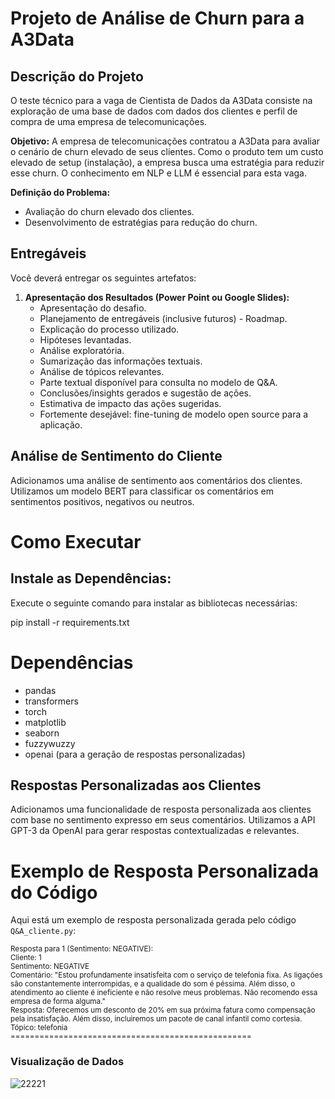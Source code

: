 # Projeto de Análise de Churn para a A3Data

## Descrição do Projeto

O teste técnico para a vaga de Cientista de Dados da A3Data consiste na exploração de uma base de dados com dados dos clientes e perfil de compra de uma empresa de telecomunicações.

**Objetivo:**
A empresa de telecomunicações contratou a A3Data para avaliar o cenário de churn elevado de seus clientes. Como o produto tem um custo elevado de setup (instalação), a empresa busca uma estratégia para reduzir esse churn. O conhecimento em NLP e LLM é essencial para esta vaga.

**Definição do Problema:**
- Avaliação do churn elevado dos clientes.
- Desenvolvimento de estratégias para redução do churn.

## Entregáveis

Você deverá entregar os seguintes artefatos:

1. **Apresentação dos Resultados (Power Point ou Google Slides):**
   - Apresentação do desafio.
   - Planejamento de entregáveis (inclusive futuros) - Roadmap.
   - Explicação do processo utilizado.
   - Hipóteses levantadas.
   - Análise exploratória.
   - Sumarização das informações textuais.
   - Análise de tópicos relevantes.
   - Parte textual disponível para consulta no modelo de Q&A.
   - Conclusões/insights gerados e sugestão de ações.
   - Estimativa de impacto das ações sugeridas.
   - Fortemente desejável: fine-tuning de modelo open source para a aplicação.

## Análise de Sentimento do Cliente

Adicionamos uma análise de sentimento aos comentários dos clientes. Utilizamos um modelo BERT para classificar os comentários em sentimentos positivos, negativos ou neutros.

# Como Executar

## Instale as Dependências:

Execute o seguinte comando para instalar as bibliotecas necessárias:

pip install -r requirements.txt

# Dependências

- pandas
- transformers
- torch
- matplotlib
- seaborn
- fuzzywuzzy
- openai (para a geração de respostas personalizadas)

## Respostas Personalizadas aos Clientes

Adicionamos uma funcionalidade de resposta personalizada aos clientes com base no sentimento expresso em seus comentários. Utilizamos a API GPT-3 da OpenAI para gerar respostas contextualizadas e relevantes.

# Exemplo de Resposta Personalizada do Código

Aqui está um exemplo de resposta personalizada gerada pelo código `Q&A_cliente.py`:

<sup>Resposta para 1 (Sentimento: NEGATIVE):<br>
Cliente: 1<br>
Sentimento: NEGATIVE<br>
Comentário: "Estou profundamente insatisfeita com o serviço de telefonia fixa. As ligações são constantemente interrompidas, e a qualidade do som é péssima. Além disso, o atendimento ao cliente é ineficiente e não resolve meus problemas. Não recomendo essa empresa de forma alguma."<br>
Resposta: Oferecemos um desconto de 20% em sua próxima fatura como compensação pela insatisfação. Além disso, incluiremos um pacote de canal infantil como cortesia.<br>
Tópico: telefonia</sup><br>
<sub>==================================================</sub>

### Visualização de Dados

![22221](https://github.com/felipe007rj/NLP_A3data_Q-A_Generative/assets/89472224/467d8af5-495e-4b56-9dd9-e4fb069c934d)


